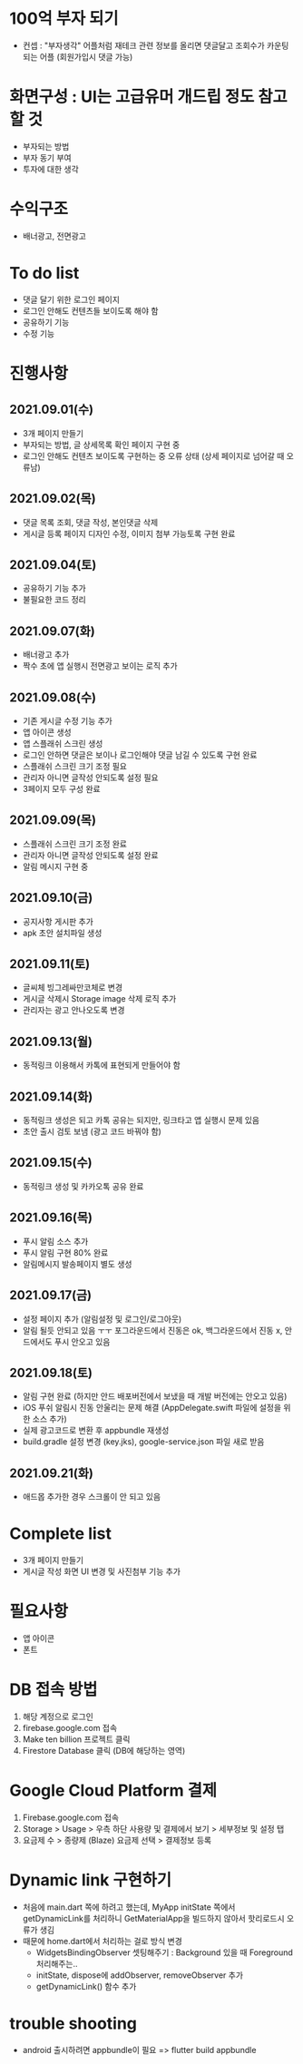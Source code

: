 # 100억 부자 되기
- 컨셉 : "부자생각" 어플처럼 재테크 관련 정보를 올리면 댓글달고 조회수가 카운팅되는 어플 (회원가입시 댓글 가능)

# 화면구성 : UI는 고급유머 개드립 정도 참고할 것
- 부자되는 방법
- 부자 동기 부여
- 투자에 대한 생각

# 수익구조
- 배너광고, 전면광고

# To do list
- 댓글 달기 위한 로그인 페이지
- 로그인 안해도 컨텐츠들 보이도록 해야 함
- 공유하기 기능
- 수정 기능

# 진행사항
## 2021.09.01(수)
- 3개 페이지 만들기
- 부자되는 방법, 글 상세목록 확인 페이지 구현 중
- 로그인 안해도 컨텐츠 보이도록 구현하는 중 오류 상태 (상세 페이지로 넘어갈 때 오류남)

## 2021.09.02(목)
- 댓글 목록 조회, 댓글 작성, 본인댓글 삭제
- 게시글 등록 페이지 디자인 수정, 이미지 첨부 가능토록 구현 완료

## 2021.09.04(토)
- 공유하기 기능 추가
- 불필요한 코드 정리

## 2021.09.07(화)
- 배너광고 추가
- 짝수 초에 앱 실행시 전면광고 보이는 로직 추가

## 2021.09.08(수)
- 기존 게시글 수정 기능 추가
- 앱 아이콘 생성
- 앱 스플래쉬 스크린 생성
- 로그인 안하면 댓글은 보이나 로그인해야 댓글 남길 수 있도록 구현 완료
- 스플래쉬 스크린 크기 조정 필요
- 관리자 아니면 글작성 안되도록 설정 필요
- 3페이지 모두 구성 완료

## 2021.09.09(목)
- 스플래쉬 스크린 크기 조정 완료
- 관리자 아니면 글작성 안되도록 설정 완료
- 알림 메시지 구현 중

## 2021.09.10(금)
- 공지사항 게시판 추가
- apk 초안 설치파일 생성

## 2021.09.11(토)
- 글씨체 빙그레싸만코체로 변경
- 게시글 삭제시 Storage image 삭제 로직 추가
- 관리자는 광고 안나오도록 변경

## 2021.09.13(월)
- 동적링크 이용해서 카톡에 표현되게 만들어야 함

## 2021.09.14(화)
- 동적링크 생성은 되고 카톡 공유는 되지만, 링크타고 앱 실행시 문제 있음
- 초안 출시 검토 보냄 (광고 코드 바꿔야 함)

## 2021.09.15(수)
- 동적링크 생성 및 카카오톡 공유 완료

## 2021.09.16(목)
- 푸시 알림 소스 추가
- 푸시 알림 구현 80% 완료
- 알림메시지 발송페이지 별도 생성

## 2021.09.17(금)
- 설정 페이지 추가 (알림설정 및 로그인/로그아웃)
- 알림 될듯 안되고 있음 ㅜㅜ 포그라운드에서 진동은 ok, 백그라운드에서 진동 x, 안드에서도 푸시 안오고 있음

## 2021.09.18(토)
- 알림 구현 완료 (하지만 안드 배포버전에서 보냈을 때 개발 버전에는 안오고 있음)
- iOS 푸쉬 알림시 진동 안울리는 문제 해결 (AppDelegate.swift 파일에 설정을 위한 소스 추가)
- 실제 광고코드로 변환 후 appbundle 재생성
- build.gradle 설정 변경 (key.jks), google-service.json 파일 새로 받음

## 2021.09.21(화)
- 애드몹 추가한 경우 스크롤이 안 되고 있음

# Complete list
- 3개 페이지 만들기
- 게시글 작성 화면 UI 변경 및 사진첨부 기능 추가

# 필요사항
- 앱 아이콘
- 폰트

# DB 접속 방법
1. 해당 계정으로 로그인
2. firebase.google.com 접속
3. Make ten billion 프로젝트 클릭
4. Firestore Database 클릭 (DB에 해당하는 영역)

# Google Cloud Platform 결제
1. Firebase.google.com 접속
2. Storage > Usage > 우측 하단 사용량 및 결제에서 보기 > 세부정보 및 설정 탭
3. 요금제 수 > 종량제 (Blaze) 요금제 선택 > 결제정보 등록

# Dynamic link 구현하기
- 처음에 main.dart 쪽에 하려고 했는데, MyApp initState 쪽에서 getDynamicLink를 처리하니 GetMaterialApp을 빌드하지 않아서 핫리로드시 오류가 생김
- 때문에 home.dart에서 처리하는 걸로 방식 변경
    - WidgetsBindingObserver 셋팅해주기 : Background 있을 때 Foreground 처리해주는..
    - initState, dispose에 addObserver, removeObserver 추가
    - getDynamicLink() 함수 추가

# trouble shooting
- android 출시하려면 appbundle이 필요 => flutter build appbundle